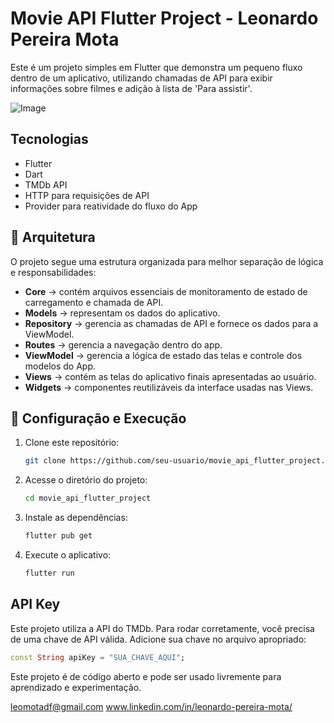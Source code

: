 # Movie API Flutter Project - Leonardo Pereira Mota

Este é um projeto simples em Flutter que demonstra um pequeno fluxo dentro de um aplicativo, utilizando chamadas de API para exibir informações sobre filmes e adição à lista de 'Para assistir'.

![Image](https://github.com/user-attachments/assets/a9fa8fbd-a724-4289-b2b8-06cd7834f85a)

## Tecnologias
- Flutter
- Dart
- TMDb API
- HTTP para requisições de API
- Provider para reatividade do fluxo do App

## 📂 Arquitetura
O projeto segue uma estrutura organizada para melhor separação de lógica e responsabilidades:
- **Core** → contém arquivos essenciais de monitoramento de estado de carregamento e chamada de API.
- **Models** → representam os dados do aplicativo.
- **Repository** → gerencia as chamadas de API e fornece os dados para a ViewModel.
- **Routes** → gerencia a navegação dentro do app.
- **ViewModel** → gerencia a lógica de estado das telas e controle dos modelos do App.
- **Views** → contém as telas do aplicativo finais apresentadas ao usuário.
- **Widgets** → componentes reutilizáveis da interface usadas nas Views.

## 🔧 Configuração e Execução
1. Clone este repositório:
   ```sh
   git clone https://github.com/seu-usuario/movie_api_flutter_project.git
   ```
2. Acesse o diretório do projeto:
   ```sh
   cd movie_api_flutter_project
   ```
3. Instale as dependências:
   ```sh
   flutter pub get
   ```
4. Execute o aplicativo:
   ```sh
   flutter run
   ```

## API Key
Este projeto utiliza a API do TMDb. Para rodar corretamente, você precisa de uma chave de API válida. Adicione sua chave no arquivo apropriado:
```dart
const String apiKey = "SUA_CHAVE_AQUI";
```

Este projeto é de código aberto e pode ser usado livremente para aprendizado e experimentação.

leomotadf@gmail.com
www.linkedin.com/in/leonardo-pereira-mota/
